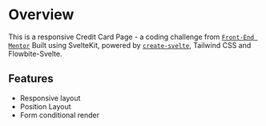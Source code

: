 # Overview

This is a responsive Credit Card Page - a coding challenge from [`Front-End Mentor`](https://www.frontendmentor.io)
Built using SvelteKit, powered by [`create-svelte`](https://github.com/sveltejs/kit/tree/master/packages/create-svelte), Tailwind CSS and Flowbite-Svelte.

## Features

- Responsive layout
- Position Layout
- Form conditional render
